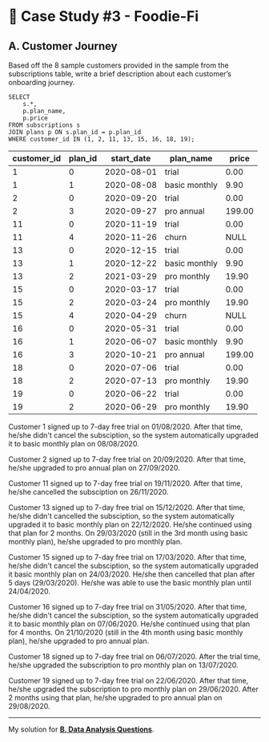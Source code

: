 # 🥑 Case Study #3 - Foodie-Fi
## A. Customer Journey
Based off the 8 sample customers provided in the sample from the subscriptions table, write a brief description about each customer’s onboarding journey.
```MySQL
SELECT 
	s.*,
	p.plan_name,
	p.price
FROM subscriptions s
JOIN plans p ON s.plan_id = p.plan_id
WHERE customer_id IN (1, 2, 11, 13, 15, 16, 18, 19);
```

| customer_id | plan_id | start_date | plan_name     | price   |
|-------------|---------|------------|---------------|---------|
| 1           | 0       | 2020-08-01 | trial         | 0.00    |
| 1           | 1       | 2020-08-08 | basic monthly | 9.90    |
| 2           | 0       | 2020-09-20 | trial         | 0.00    |
| 2           | 3       | 2020-09-27 | pro annual    | 199.00  |
| 11          | 0       | 2020-11-19 | trial         | 0.00    |
| 11          | 4       | 2020-11-26 | churn         | NULL    |
| 13          | 0       | 2020-12-15 | trial         | 0.00    |
| 13          | 1       | 2020-12-22 | basic monthly | 9.90    |
| 13          | 2       | 2021-03-29 | pro monthly   | 19.90   |
| 15          | 0       | 2020-03-17 | trial         | 0.00    |
| 15          | 2       | 2020-03-24 | pro monthly   | 19.90   |
| 15          | 4       | 2020-04-29 | churn         | NULL    |
| 16          | 0       | 2020-05-31 | trial         | 0.00    |
| 16          | 1       | 2020-06-07 | basic monthly | 9.90    |
| 16          | 3       | 2020-10-21 | pro annual    | 199.00  |
| 18          | 0       | 2020-07-06 | trial         | 0.00    |
| 18          | 2       | 2020-07-13 | pro monthly   | 19.90   |
| 19          | 0       | 2020-06-22 | trial         | 0.00    |
| 19          | 2       | 2020-06-29 | pro monthly   | 19.90   |

Customer 1 signed up to 7-day free trial on 01/08/2020. After that time, he/she didn't cancel the subsciption, so the system automatically upgraded it to basic monthly plan on 08/08/2020.

Customer 2 signed up to 7-day free trial on 20/09/2020. After that time, he/she upgraded to pro annual plan on 27/09/2020.

Customer 11 signed up to 7-day free trial on 19/11/2020. After that time, he/she cancelled the subsciption on 26/11/2020.

Customer 13 signed up to 7-day free trial on 15/12/2020. After that time, he/she didn't cancelled the subsciption, so the system automatically upgraded it to basic monthly plan on 22/12/2020. He/she continued using that plan for 2 months. On 29/03/2020 (still in the 3rd month using basic monthly plan), he/she upgraded to pro monthly plan.

Customer 15 signed up to 7-day free trial on 17/03/2020. After that time, he/she didn't cancel the subsciption, so the system automatically upgraded it basic monthly plan on 24/03/2020. He/she then cancelled that plan after 5 days (29/03/2020). He/she was able to use the basic monthly plan until 24/04/2020.

Customer 16 signed up to 7-day free trial on 31/05/2020. After that time, he/she didn't cancel the subsciption, so the system automatically upgraded it to basic monthly plan on 07/06/2020. He/she continued using that plan for 4 months. On 21/10/2020 (still in the 4th month using basic monthly plan), he/she upgraded to pro annual plan.

Customer 18 signed up to 7-day free trial on 06/07/2020. After the trial time, he/she upgraded the subscription to pro monthly plan on 13/07/2020.

Customer 19 signed up to 7-day free trial on 22/06/2020. After that time, he/she upgraded the subscription to pro monthly plan on 29/06/2020. After 2 months using that plan, he/she upgraded to pro annual plan on 29/08/2020.

---
My solution for **[B. Data Analysis Questions](https://github.com/qanhnn12/8-Week-SQL-Challenge/blob/main/Case%20Study%20%233%20-%20Foodie-Fi/Solution/B.%20Data%20Analysis%20Questions.md)**.